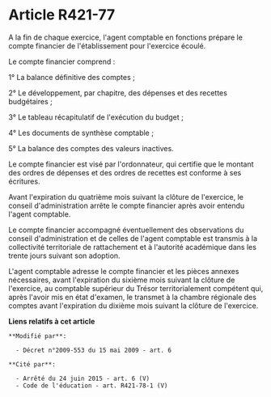 # Article R421-77

A la fin de chaque exercice, l'agent comptable en fonctions prépare le compte financier de l'établissement pour l'exercice
écoulé.

Le compte financier comprend :

1° La balance définitive des comptes ;

2° Le développement, par chapitre, des dépenses et des recettes budgétaires ;

3° Le tableau récapitulatif de l'exécution du budget ;

4° Les documents de synthèse comptable ;

5° La balance des comptes des valeurs inactives.

Le compte financier est visé par l'ordonnateur, qui certifie que le montant des ordres de dépenses et des ordres de recettes
est conforme à ses écritures.

Avant l'expiration du quatrième mois suivant la clôture de l'exercice, le conseil d'administration arrête le compte financier
après avoir entendu l'agent comptable.

Le compte financier accompagné éventuellement des observations du conseil d'administration et de celles de l'agent comptable
est transmis à la collectivité territoriale de rattachement et à l'autorité académique dans les trente jours suivant son
adoption.

L'agent comptable adresse le compte financier et les pièces annexes nécessaires, avant l'expiration du sixième mois suivant
la clôture de l'exercice, au comptable supérieur du Trésor territorialement compétent qui, après l'avoir mis en état
d'examen, le transmet à la chambre régionale des comptes avant l'expiration du dixième mois suivant la clôture de l'exercice.

**Liens relatifs à cet article**

	**Modifié par**:

	  - Décret n°2009-553 du 15 mai 2009 - art. 6

	**Cité par**:

	  - Arrêté du 24 juin 2015 - art. 6 (V)
	  - Code de l'éducation - art. R421-78-1 (V)
